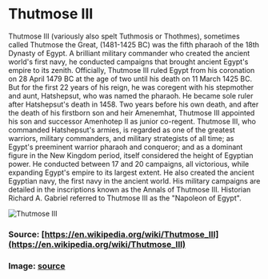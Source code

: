 # Thutmose III

Thutmose III (variously also spelt Tuthmosis or Thothmes), sometimes called Thutmose the Great, (1481-1425 BC) was the fifth pharaoh of the 18th Dynasty of Egypt. A brilliant military commander who created the ancient world's first navy, he conducted campaigns that brought ancient Egypt's empire to its zenith.
Officially, Thutmose III ruled Egypt from his coronation on 28 April 1479 BC at the age of two until his death on 11 March 1425 BC. But for the first 22 years of his reign, he was coregent with his stepmother and aunt, Hatshepsut, who was named the pharaoh. He became sole ruler after Hatshepsut's death in 1458. Two years before his own death, and after the death of his firstborn son and heir Amenemhat, Thutmose III appointed his son and successor Amenhotep II as junior co-regent.
Thutmose III, who commanded Hatshepsut's armies, is regarded as one of the greatest warriors, military commanders, and military strategists of all time; as Egypt's preeminent warrior pharaoh and conqueror; and as a dominant figure in the New Kingdom period, itself considered the height of Egyptian power. He conducted between 17 and 20 campaigns, all victorious, while expanding Egypt's empire to its largest extent. He also created the ancient Egyptian navy, the first navy in the ancient world. His military campaigns are detailed in the inscriptions known as the Annals of Thutmose III. Historian Richard A. Gabriel referred to Thutmose III as the "Napoleon of Egypt".

![Thutmose III](https://i.natgeofe.com/n/a2e7700a-c951-4ded-aeb1-f62fc824a3c0/thutmose-iii-02.jpg)

### Source: [https://en.wikipedia.org/wiki/Thutmose_III](https://en.wikipedia.org/wiki/Thutmose_III)

### Image: [source](https://i.natgeofe.com/n/a2e7700a-c951-4ded-aeb1-f62fc824a3c0/thutmose-iii-02.jpg)
